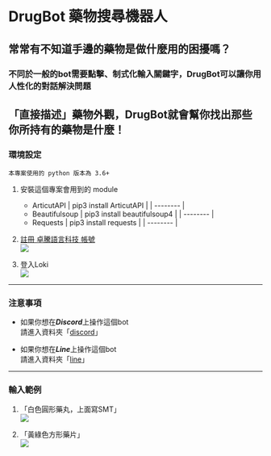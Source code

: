 # DrugBot 藥物搜尋機器人
## 常常有不知道手邊的藥物是做什麼用的困擾嗎？
### 不同於一般的bot需要點擊、制式化輸入關鍵字，DrugBot可以讓你用人性化的對話解決問題
「直接描述」藥物外觀，DrugBot就會幫你找出那些你所持有的藥物是什麼！
---

### 環境設定
```
本專案使用的 python 版本為 3.6+
```
1. 安裝這個專案會用到的 module
    * ArticutAPI
        | pip3 install ArticutAPI |
        | -------- | 
    * Beautifulsoup
        | pip3 install beautifulsoup4 |
        | -------- |
    * Requests
        | pip3 install requests |
        | -------- |
        
2. [註冊 卓騰語言科技 帳號](https://api.droidtown.co/login/)  
![](https://i.imgur.com/TXdsBez.png)

3. 登入Loki  
![](https://i.imgur.com/LIaRTJR.png)



---
### 注意事項  
* 如果你想在***Discord***上操作這個bot  
請進入資料夾「[discord](https://github.com/Lanlanluuu/LokiHub/tree/main/DrugBot/discord)」

* 如果你想在***Line***上操作這個bot  
請進入資料夾「[line](https://github.com/Lanlanluuu/LokiHub/tree/main/DrugBot/line)」

---

### 輸入範例  
  1. 「白色圓形藥丸，上面寫SMT」  
  ![](https://i.imgur.com/W4HkcW1.jpg)

  2. 「黃綠色方形藥片」  
  ![](https://i.imgur.com/Xj7VHik.jpg)
